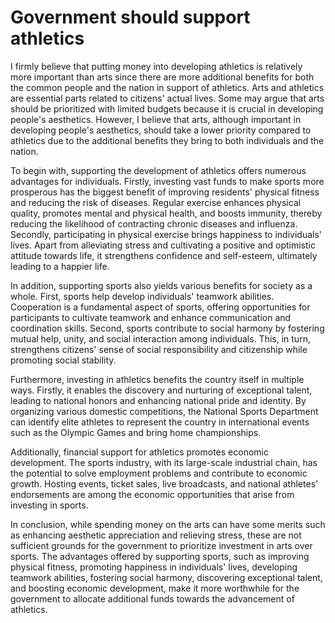 # Government should support athletics

I firmly believe that putting money into developing athletics is relatively more important than arts since there are more additional benefits for both the common people and the nation in support of athletics. Arts and athletics are essential parts related to citizens' actual lives. Some may argue that arts should be prioritized with limited budgets because it is crucial in developing people's aesthetics. However, I believe that arts, although important in developing people's aesthetics, should take a lower priority compared to athletics due to the additional benefits they bring to both individuals and the nation.

To begin with, supporting the development of athletics offers numerous advantages for individuals. Firstly, investing vast funds to make sports more prosperous has the biggest benefit of improving residents' physical fitness and reducing the risk of diseases. Regular exercise enhances physical quality, promotes mental and physical health, and boosts immunity, thereby reducing the likelihood of contracting chronic diseases and influenza. Secondly, participating in physical exercise brings happiness to individuals' lives. Apart from alleviating stress and cultivating a positive and optimistic attitude towards life, it strengthens confidence and self-esteem, ultimately leading to a happier life.

 In addition, supporting sports also yields various benefits for society as a whole. First, sports help develop individuals' teamwork abilities. Cooperation is a fundamental aspect of sports, offering opportunities for participants to cultivate teamwork and enhance communication and coordination skills. Second, sports contribute to social harmony by fostering mutual help, unity, and social interaction among individuals. This, in turn, strengthens citizens' sense of social responsibility and citizenship while promoting social stability. 

 Furthermore, investing in athletics benefits the country itself in multiple ways. Firstly, it enables the discovery and nurturing of exceptional talent, leading to national honors and enhancing national pride and identity. By organizing various domestic competitions, the National Sports Department can identify elite athletes to represent the country in international events such as the Olympic Games and bring home championships.

 Additionally, financial support for athletics promotes economic development. The sports industry, with its large-scale industrial chain, has the potential to solve employment problems and contribute to economic growth. Hosting events, ticket sales, live broadcasts, and national athletes' endorsements are among the economic opportunities that arise from investing in sports.

 In conclusion, while spending money on the arts can have some merits such as enhancing aesthetic appreciation and relieving stress, these are not sufficient grounds for the government to prioritize investment in arts over sports. The advantages offered by supporting sports, such as improving physical fitness, promoting happiness in individuals' lives, developing teamwork abilities, fostering social harmony, discovering exceptional talent, and boosting economic development, make it more worthwhile for the government to allocate additional funds towards the advancement of athletics.